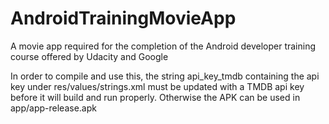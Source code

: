# AndroidTrainingMovieApp
A movie app required for the completion of the Android developer training course offered by Udacity and Google

In order to compile and use this, the string api_key_tmdb containing the api key under res/values/strings.xml must be updated with a TMDB api key before it will build and run properly.  Otherwise the APK can be used in app/app-release.apk